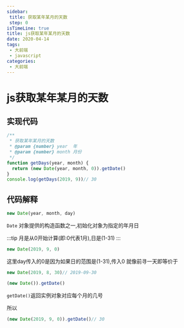 ```yaml
---
sidebar:
 title: 获取某年某月的天数
 step: 0
isTimeLine: true
title: js获取某年某月的天数
date: 2020-04-14
tags:
 - 大前端
 - javascript
categories:
 - 大前端
---
```

# js获取某年某月的天数

## 实现代码
```js
/**
 * 获取某年某月的天数
 * @param {number} year  年
 * @param {number} month 月份
 */
function getDays(year, month) {
  return (new Date(year, month, 0)).getDate()
}
console.log(getDays(2019, 9))// 30
```

## 代码解释

```js
new Date(year, month, day)
```
``Date`` 对象提供的构造函数之一,初始化对象为指定的年月日

:::tip
月是从0开始计算(即:0代表1月),日是(1-31)
:::

```js
new Date(2019, 9, 0)
```

这里day传入的0是因为如果日的范围是(1-31),传入0 就像前寻一天即等价于

```js
new Date(2019, 8, 30)// 2019-09-30
```

```js
(new Date()).getDate()
```

``getDate()``返回实例对象对应每个月的几号

所以
```js
(new Date(2019, 9, 0)).getDate()// 30
```
